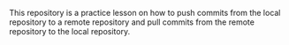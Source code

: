 This repository is a practice lesson on how to push commits from the local repository to a remote repository and pull commits from the remote repository to the local repository.
